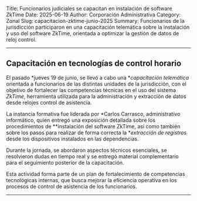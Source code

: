 Title: Funcionarios judiciales se capacitan en instalación de software ZkTime
Date: 2025-06-19
Author: Corporación Administrativa
Category: Zonal
Slug: capacitacion-zktime-junio-2025
Summary: Funcionarios de la jurisdicción participaron en una capacitación telemática sobre la instalación y uso del software ZkTime, orientada a optimizar la gestión de datos de reloj control.

---

## Capacitación en tecnologías de control horario

El pasado *jueves 19 de junio, se llevó a cabo una **capacitación telemática* orientada a funcionarios de las distintas unidades de la jurisdicción, con el objetivo de fortalecer las competencias técnicas en el uso del sistema *ZkTime*, herramienta utilizada para la administración y extracción de datos desde relojes control de asistencia.

La instancia formativa fue liderada por *Carlos Carrasco, administrativo informático, quien entregó una exposición detallada sobre los procedimientos de **instalación del software ZkTime, así como también sobre los pasos para realizar de forma correcta la **extracción de registros* desde los dispositivos instalados en las dependencias.

Durante la jornada, se abordaron aspectos técnicos esenciales, se resolvieron dudas en tiempo real y se entregó material complementario para el seguimiento posterior de la capacitación.

Esta actividad forma parte de un plan de fortalecimiento de competencias tecnológicas internas, que busca mejorar la eficiencia operativa en los procesos de control de asistencia de los funcionarios.

---
